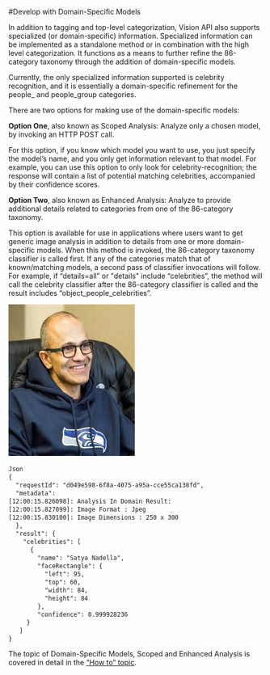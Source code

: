 <!-- 
NavPath: Computer Vision API
LinkLabel: Develop with Domain-specific Models
Url: Computer-Vision-API/documentation/Domain-specificModels
Weight: 97
-->

#Develop with Domain-Specific Models

In addition to tagging and top-level categorization, Vision API also supports specialized (or domain-specific) information. Specialized information can be implemented as a standalone method or in combination with the high level categorization. It functions as a means to further refine the 86-category taxonomy through the addition of domain-specific models. 

Currently, the only specialized information supported is celebrity recognition, and it is essentially a domain-specific refinement for the people_ and people_group categories. 

There are two options for making use of the domain-specific models:

  **Option One**, also known as Scoped Analysis: Analyze only a chosen model, by invoking an HTTP POST call.

For this option, if you know which model you want to use, you just specify the model’s name, and you only get information relevant to that model. For example, you can use this option to only look for celebrity-recognition; the response will contain a list of potential matching celebrities, accompanied by their confidence scores.

  **Option Two**, also known as Enhanced Analysis: Analyze to provide additional details related to categories from one of the 86-category taxonomy.

This option is available for use in applications where users want to get generic image analysis in addition to details from one or more domain-specific models. When this method is invoked, the 86-category taxonomy classifier is called first. If any of the categories match that of known/matching models, a second pass of classifier invocations will follow. For example, if “details=all” or "details" include “celebrities”, the method will call the celebrity classifier after the 86-category classifier is called and the result includes “object_people_celebrities”. 

![Satya Nadella](./Images/Satya_in_HawksShirt.jpg)
```
Json
{
  "requestId": "d049e598-6f8a-4075-a95a-cce55ca138fd",
  "metadata": 
[12:00:15.826098]: Analysis In Domain Result:
[12:00:15.827099]: Image Format : Jpeg
[12:00:15.830100]: Image Dimensions : 250 x 300
  },
  "result": {
    "celebrities": [
      {
        "name": "Satya Nadella",
        "faceRectangle": {
          "left": 95,
          "top": 60,
          "width": 84,
          "height": 84
        },
        "confidence": 0.999928236
     }
   ]
}

```
The topic of Domain-Specific Models, Scoped and Enhanced Analysis is covered in detail in the [“How to” topic](https://github.com/Microsoft/ProjectOxford-Documentation/blob/master/Content/en-us/Computer-vision/HowToCallVisionAPI.md).
